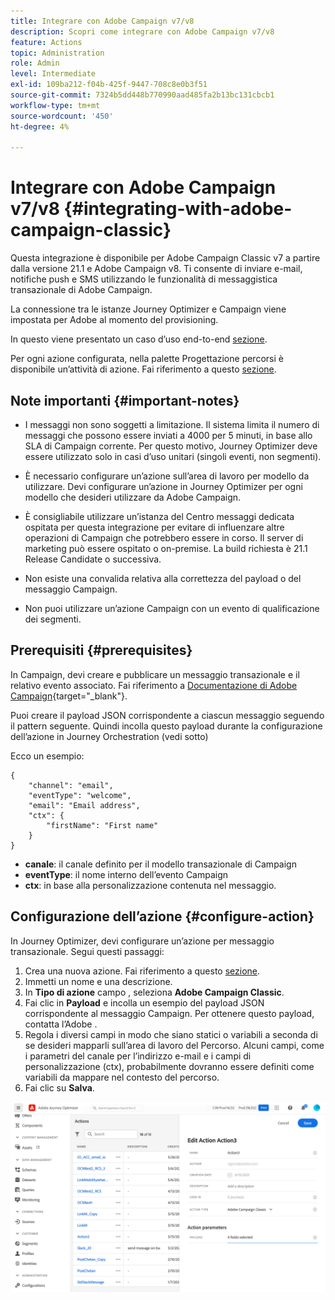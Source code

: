 ```yaml
---
title: Integrare con Adobe Campaign v7/v8
description: Scopri come integrare con Adobe Campaign v7/v8
feature: Actions
topic: Administration
role: Admin
level: Intermediate
exl-id: 109ba212-f04b-425f-9447-708c8e0b3f51
source-git-commit: 7324b5dd448b770990aad485fa2b13bc131cbcb1
workflow-type: tm+mt
source-wordcount: '450'
ht-degree: 4%

---
```


# Integrare con Adobe Campaign v7/v8 {#integrating-with-adobe-campaign-classic}

Questa integrazione è disponibile per Adobe Campaign Classic v7 a partire dalla versione 21.1 e Adobe Campaign v8. Ti consente di inviare e-mail, notifiche push e SMS utilizzando le funzionalità di messaggistica transazionale di Adobe Campaign.

La connessione tra le istanze Journey Optimizer e Campaign viene impostata per Adobe al momento del provisioning.

In questo viene presentato un caso d’uso end-to-end [sezione](../building-journeys/campaign-classic-use-case.md).

Per ogni azione configurata, nella palette Progettazione percorsi è disponibile un’attività di azione. Fai riferimento a questo [sezione](../building-journeys/using-adobe-campaign-classic.md).

## Note importanti {#important-notes}

* I messaggi non sono soggetti a limitazione. Il sistema limita il numero di messaggi che possono essere inviati a 4000 per 5 minuti, in base allo SLA di Campaign corrente. Per questo motivo, Journey Optimizer deve essere utilizzato solo in casi d’uso unitari (singoli eventi, non segmenti).

* È necessario configurare un’azione sull’area di lavoro per modello da utilizzare. Devi configurare un’azione in Journey Optimizer per ogni modello che desideri utilizzare da Adobe Campaign.

* È consigliabile utilizzare un’istanza del Centro messaggi dedicata ospitata per questa integrazione per evitare di influenzare altre operazioni di Campaign che potrebbero essere in corso. Il server di marketing può essere ospitato o on-premise. La build richiesta è 21.1 Release Candidate o successiva.

* Non esiste una convalida relativa alla correttezza del payload o del messaggio Campaign.

* Non puoi utilizzare un’azione Campaign con un evento di qualificazione dei segmenti.

## Prerequisiti {#prerequisites}

In Campaign, devi creare e pubblicare un messaggio transazionale e il relativo evento associato. Fai riferimento a [Documentazione di Adobe Campaign](https://experienceleague.adobe.com/docs/campaign-classic/using/transactional-messaging/introduction/about-transactional-messaging.html#transactional-messaging){target=&quot;_blank&quot;}.

Puoi creare il payload JSON corrispondente a ciascun messaggio seguendo il pattern seguente. Quindi incolla questo payload durante la configurazione dell’azione in Journey Orchestration (vedi sotto)

Ecco un esempio:

```
{
    "channel": "email",
    "eventType": "welcome",
    "email": "Email address",
    "ctx": {
        "firstName": "First name"
    }
}
```

* **canale**: il canale definito per il modello transazionale di Campaign
* **eventType**: il nome interno dell’evento Campaign
* **ctx**: in base alla personalizzazione contenuta nel messaggio.

## Configurazione dell’azione {#configure-action}

In Journey Optimizer, devi configurare un’azione per messaggio transazionale. Segui questi passaggi:

1. Crea una nuova azione. Fai riferimento a questo [sezione](../action/action.md).
1. Immetti un nome e una descrizione.
1. In **Tipo di azione** campo , seleziona **Adobe Campaign Classic**.
1. Fai clic in **Payload** e incolla un esempio del payload JSON corrispondente al messaggio Campaign. Per ottenere questo payload, contatta l’Adobe .
1. Regola i diversi campi in modo che siano statici o variabili a seconda di se desideri mapparli sull’area di lavoro del Percorso. Alcuni campi, come i parametri del canale per l’indirizzo e-mail e i campi di personalizzazione (ctx), probabilmente dovranno essere definiti come variabili da mappare nel contesto del percorso.
1. Fai clic su **Salva**.

![](../assets/accintegration1.png)
